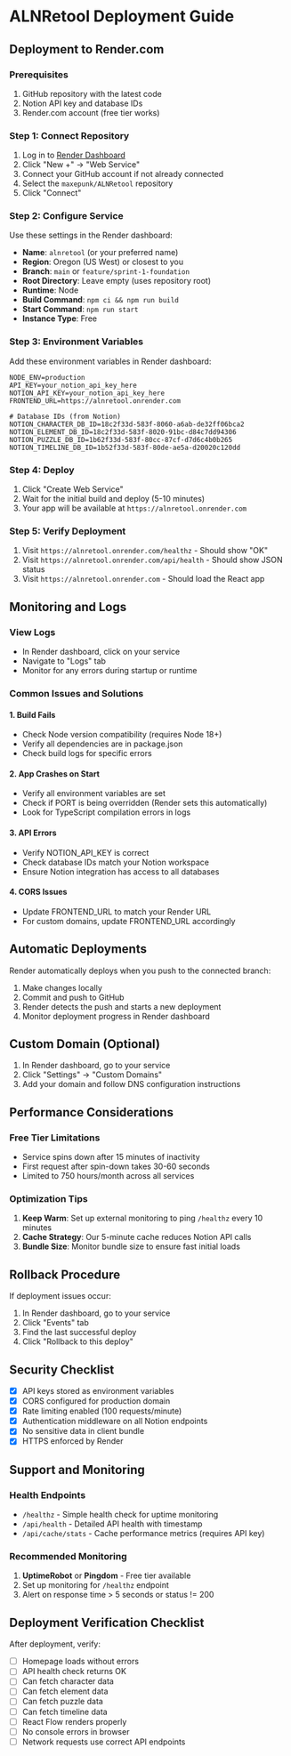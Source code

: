 # ALNRetool Deployment Guide

## Deployment to Render.com

### Prerequisites
1. GitHub repository with the latest code
2. Notion API key and database IDs
3. Render.com account (free tier works)

### Step 1: Connect Repository
1. Log in to [Render Dashboard](https://dashboard.render.com)
2. Click "New +" → "Web Service"
3. Connect your GitHub account if not already connected
4. Select the `maxepunk/ALNRetool` repository
5. Click "Connect"

### Step 2: Configure Service
Use these settings in the Render dashboard:

- **Name**: `alnretool` (or your preferred name)
- **Region**: Oregon (US West) or closest to you
- **Branch**: `main` or `feature/sprint-1-foundation`
- **Root Directory**: Leave empty (uses repository root)
- **Runtime**: Node
- **Build Command**: `npm ci && npm run build`
- **Start Command**: `npm run start`
- **Instance Type**: Free

### Step 3: Environment Variables
Add these environment variables in Render dashboard:

```
NODE_ENV=production
API_KEY=your_notion_api_key_here
NOTION_API_KEY=your_notion_api_key_here
FRONTEND_URL=https://alnretool.onrender.com

# Database IDs (from Notion)
NOTION_CHARACTER_DB_ID=18c2f33d-583f-8060-a6ab-de32ff06bca2
NOTION_ELEMENT_DB_ID=18c2f33d-583f-8020-91bc-d84c7dd94306
NOTION_PUZZLE_DB_ID=1b62f33d-583f-80cc-87cf-d7d6c4b0b265
NOTION_TIMELINE_DB_ID=1b52f33d-583f-80de-ae5a-d20020c120dd
```

### Step 4: Deploy
1. Click "Create Web Service"
2. Wait for the initial build and deploy (5-10 minutes)
3. Your app will be available at `https://alnretool.onrender.com`

### Step 5: Verify Deployment
1. Visit `https://alnretool.onrender.com/healthz` - Should show "OK"
2. Visit `https://alnretool.onrender.com/api/health` - Should show JSON status
3. Visit `https://alnretool.onrender.com` - Should load the React app

## Monitoring and Logs

### View Logs
- In Render dashboard, click on your service
- Navigate to "Logs" tab
- Monitor for any errors during startup or runtime

### Common Issues and Solutions

#### 1. Build Fails
- Check Node version compatibility (requires Node 18+)
- Verify all dependencies are in package.json
- Check build logs for specific errors

#### 2. App Crashes on Start
- Verify all environment variables are set
- Check if PORT is being overridden (Render sets this automatically)
- Look for TypeScript compilation errors in logs

#### 3. API Errors
- Verify NOTION_API_KEY is correct
- Check database IDs match your Notion workspace
- Ensure Notion integration has access to all databases

#### 4. CORS Issues
- Update FRONTEND_URL to match your Render URL
- For custom domains, update FRONTEND_URL accordingly

## Automatic Deployments

Render automatically deploys when you push to the connected branch:

1. Make changes locally
2. Commit and push to GitHub
3. Render detects the push and starts a new deployment
4. Monitor deployment progress in Render dashboard

## Custom Domain (Optional)

1. In Render dashboard, go to your service
2. Click "Settings" → "Custom Domains"
3. Add your domain and follow DNS configuration instructions

## Performance Considerations

### Free Tier Limitations
- Service spins down after 15 minutes of inactivity
- First request after spin-down takes 30-60 seconds
- Limited to 750 hours/month across all services

### Optimization Tips
1. **Keep Warm**: Set up external monitoring to ping `/healthz` every 10 minutes
2. **Cache Strategy**: Our 5-minute cache reduces Notion API calls
3. **Bundle Size**: Monitor bundle size to ensure fast initial loads

## Rollback Procedure

If deployment issues occur:

1. In Render dashboard, go to your service
2. Click "Events" tab
3. Find the last successful deploy
4. Click "Rollback to this deploy"

## Security Checklist

- [x] API keys stored as environment variables
- [x] CORS configured for production domain
- [x] Rate limiting enabled (100 requests/minute)
- [x] Authentication middleware on all Notion endpoints
- [x] No sensitive data in client bundle
- [x] HTTPS enforced by Render

## Support and Monitoring

### Health Endpoints
- `/healthz` - Simple health check for uptime monitoring
- `/api/health` - Detailed API health with timestamp
- `/api/cache/stats` - Cache performance metrics (requires API key)

### Recommended Monitoring
1. **UptimeRobot** or **Pingdom** - Free tier available
2. Set up monitoring for `/healthz` endpoint
3. Alert on response time > 5 seconds or status != 200

## Deployment Verification Checklist

After deployment, verify:

- [ ] Homepage loads without errors
- [ ] API health check returns OK
- [ ] Can fetch character data
- [ ] Can fetch element data  
- [ ] Can fetch puzzle data
- [ ] Can fetch timeline data
- [ ] React Flow renders properly
- [ ] No console errors in browser
- [ ] Network requests use correct API endpoints